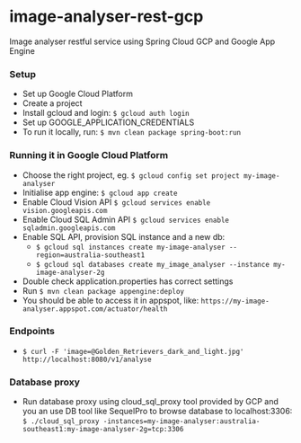# image-analyser-rest-gcp
Image analyser restful service using Spring Cloud GCP and Google App Engine

### Setup
* Set up Google Cloud Platform
* Create a project
* Install gcloud and login: `$ gcloud auth login`
* Set up GOOGLE_APPLICATION_CREDENTIALS
* To run it locally, run: `$ mvn clean package spring-boot:run`

### Running it in Google Cloud Platform
* Choose the right project, eg. `$ gcloud config set project my-image-analyser`
* Initialise app engine: `$ gcloud app create`
* Enable Cloud Vision API `$ gcloud services enable vision.googleapis.com`
* Enable Cloud SQL Admin API `$ gcloud services enable sqladmin.googleapis.com`
* Enable SQL API, provision SQL instance and a new db:
  - `$ gcloud sql instances create my-image-analyser --region=australia-southeast1`
  - `$ gcloud sql databases create my_image_analyser --instance my-image-analyser-2g`
* Double check application.properties has correct settings
* Run `$ mvn clean package appengine:deploy`
* You should be able to access it in appspot, like: `https://my-image-analyser.appspot.com/actuator/health`

### Endpoints
* `$ curl -F 'image=@Golden_Retrievers_dark_and_light.jpg' http://localhost:8080/v1/analyse`

### Database proxy
* Run database proxy using cloud_sql_proxy tool provided by GCP and you an use DB tool like SequelPro to browse database to localhost:3306:
`$ ./cloud_sql_proxy -instances=my-image-analyser:australia-southeast1:my-image-analyser-2g=tcp:3306`

